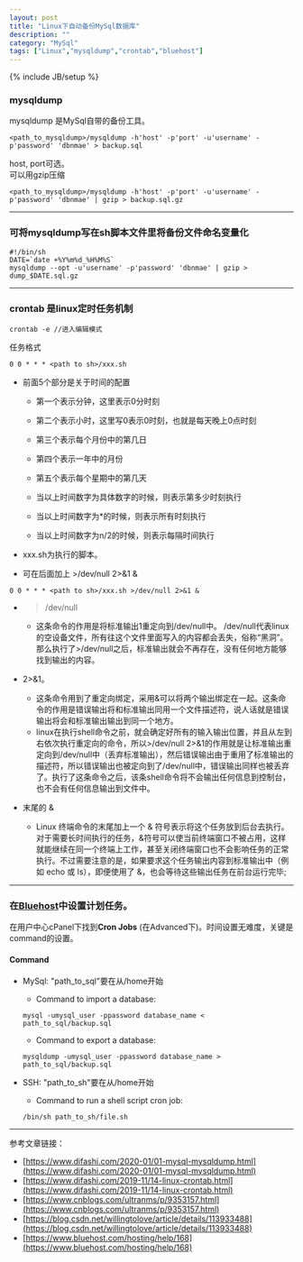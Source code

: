 ```yaml
---
layout: post
title: "Linux下自动备份MySql数据库"
description: ""
category: "MySql"
tags: ["Linux","mysqldump","crontab","bluehost"]
---
```

{% include JB/setup %}


### mysqldump
mysqldump 是MySql自带的备份工具。 
```
<path_to_mysqldump>/mysqldump -h'host' -p'port' -u'username' -p'password' 'dbnmae' > backup.sql
```
host, port可选。       
可以用gzip压缩
```
<path_to_mysqldump>/mysqldump -h'host' -p'port' -u'username' -p'password' 'dbnmae' | gzip > backup.sql.gz
```
----
   
### 可将mysqldump写在sh脚本文件里将备份文件命名变量化
```
#!/bin/sh
DATE=`date +%Y%m%d_%H%M%S`
mysqldump --opt -u'username' -p'password' 'dbnmae' | gzip > dump_$DATE.sql.gz
```
----
   
### crontab 是linux定时任务机制
```
crontab -e //进入编辑模式
```
任务格式
```
0 0 * * * <path to sh>/xxx.sh 
```
* 前面5个部分是关于时间的配置

   * 第一个表示分钟，这里表示0分时刻
   * 第二个表示小时，这里写0表示0时刻，也就是每天晚上0点时刻
   * 第三个表示每个月份中的第几日
   * 第四个表示一年中的月份
   * 第五个表示每个星期中的第几天

   * 当以上时间数字为具体数字的时候，则表示第多少时刻执行
   * 当以上时间数字为*的时候，则表示所有时刻执行
   * 当以上时间数字为n/2的时候，则表示每隔时间执行

* xxx.sh为执行的脚本。    

* 可在后面加上 >/dev/null 2>&1 &
```
0 0 * * * <path to sh>/xxx.sh >/dev/null 2>&1 &
```
   * >/dev/null
      * 这条命令的作用是将标准输出1重定向到/dev/null中。 /dev/null代表linux的空设备文件，所有往这个文件里面写入的内容都会丢失，俗称“黑洞”。那么执行了>/dev/null之后，标准输出就会不再存在，没有任何地方能够找到输出的内容。
   * 2>&1。
      * 这条命令用到了重定向绑定，采用&可以将两个输出绑定在一起。这条命令的作用是错误输出将和标准输出同用一个文件描述符，说人话就是错误输出将会和标准输出输出到同一个地方。
      * linux在执行shell命令之前，就会确定好所有的输入输出位置，并且从左到右依次执行重定向的命令，所以>/dev/null 2>&1的作用就是让标准输出重定向到/dev/null中（丢弃标准输出），然后错误输出由于重用了标准输出的描述符，所以错误输出也被定向到了/dev/null中，错误输出同样也被丢弃了。执行了这条命令之后，该条shell命令将不会输出任何信息到控制台，也不会有任何信息输出到文件中。

   * 末尾的 &
      * Linux 终端命令的末尾加上一个 & 符号表示将这个任务放到后台去执行。 对于需要长时间执行的任务，&符号可以使当前终端窗口不被占用，这样就能继续在同一个终端上工作，甚至关闭终端窗口也不会影响任务的正常执行。不过需要注意的是，如果要求这个任务输出内容到标准输出中（例如 echo 或 ls），即便使用了 &，也会等待这些输出任务在前台运行完毕;   

----
    
### 在[Bluehost](https://www.bluehost.com/)中设置计划任务。
在用户中心cPanel下找到**Cron Jobs** (在Advanced下)。时间设置无难度，关键是command的设置。 
#### Command
* MySql: "path_to_sql"要在从/home开始
   * Command to import a database:
   ```
   mysql -umysql_user -ppassword database_name < path_to_sql/backup.sql
   ```
   * Command to export a database:
   ```
   mysqldump -umysql_user -ppassword database_name > path_to_sql/backup.sql
   ```

* SSH: "path_to_sh"要在从/home开始
   * Command to run a shell script cron job:
   ```
   /bin/sh path_to_sh/file.sh 
   ```
----
    
参考文章链接：
* [https://www.difashi.com/2020-01/01-mysql-mysqldump.html](https://www.difashi.com/2020-01/01-mysql-mysqldump.html)   
* [https://www.difashi.com/2019-11/14-linux-crontab.html](https://www.difashi.com/2019-11/14-linux-crontab.html)
* [https://www.cnblogs.com/ultranms/p/9353157.html](https://www.cnblogs.com/ultranms/p/9353157.html)
* [https://blog.csdn.net/willingtolove/article/details/113933488](https://blog.csdn.net/willingtolove/article/details/113933488)
* [https://www.bluehost.com/hosting/help/168](https://www.bluehost.com/hosting/help/168)